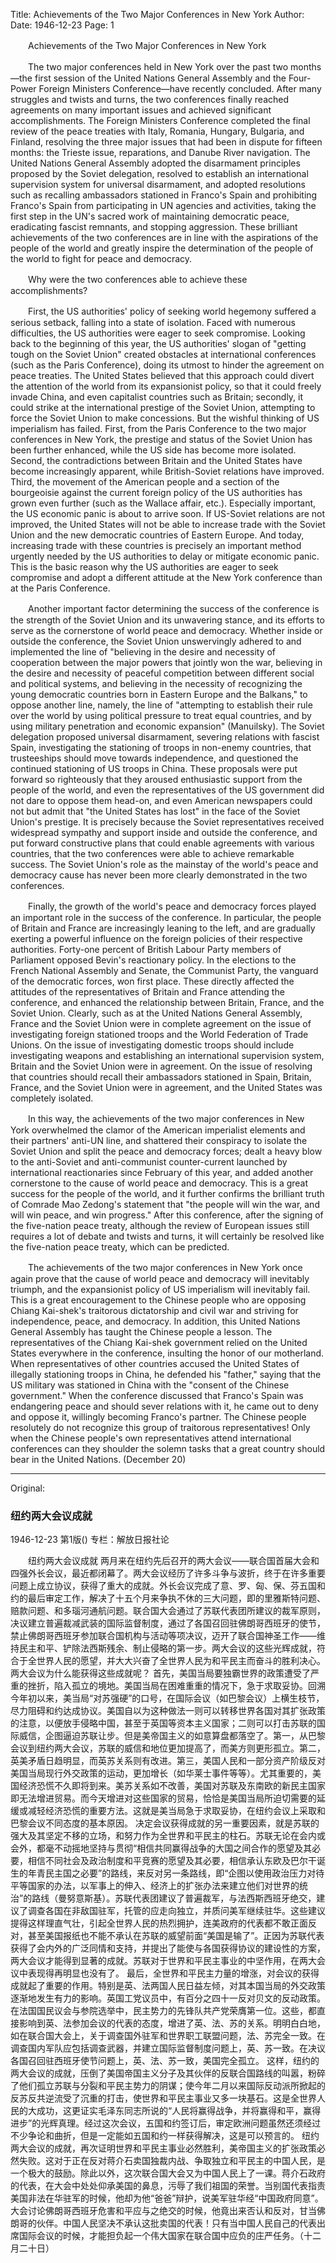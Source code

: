 Title: Achievements of the Two Major Conferences in New York
Author:
Date: 1946-12-23
Page: 1

　　Achievements of the Two Major Conferences in New York

　　The two major conferences held in New York over the past two months—the first session of the United Nations General Assembly and the Four-Power Foreign Ministers Conference—have recently concluded. After many struggles and twists and turns, the two conferences finally reached agreements on many important issues and achieved significant accomplishments. The Foreign Ministers Conference completed the final review of the peace treaties with Italy, Romania, Hungary, Bulgaria, and Finland, resolving the three major issues that had been in dispute for fifteen months: the Trieste issue, reparations, and Danube River navigation. The United Nations General Assembly adopted the disarmament principles proposed by the Soviet delegation, resolved to establish an international supervision system for universal disarmament, and adopted resolutions such as recalling ambassadors stationed in Franco's Spain and prohibiting Franco's Spain from participating in UN agencies and activities, taking the first step in the UN's sacred work of maintaining democratic peace, eradicating fascist remnants, and stopping aggression. These brilliant achievements of the two conferences are in line with the aspirations of the people of the world and greatly inspire the determination of the people of the world to fight for peace and democracy.

　　Why were the two conferences able to achieve these accomplishments?

　　First, the US authorities' policy of seeking world hegemony suffered a serious setback, falling into a state of isolation. Faced with numerous difficulties, the US authorities were eager to seek compromise. Looking back to the beginning of this year, the US authorities' slogan of "getting tough on the Soviet Union" created obstacles at international conferences (such as the Paris Conference), doing its utmost to hinder the agreement on peace treaties. The United States believed that this approach could divert the attention of the world from its expansionist policy, so that it could freely invade China, and even capitalist countries such as Britain; secondly, it could strike at the international prestige of the Soviet Union, attempting to force the Soviet Union to make concessions. But the wishful thinking of US imperialism has failed. First, from the Paris Conference to the two major conferences in New York, the prestige and status of the Soviet Union has been further enhanced, while the US side has become more isolated. Second, the contradictions between Britain and the United States have become increasingly apparent, while British-Soviet relations have improved. Third, the movement of the American people and a section of the bourgeoisie against the current foreign policy of the US authorities has grown even further (such as the Wallace affair, etc.). Especially important, the US economic panic is about to arrive soon. If US-Soviet relations are not improved, the United States will not be able to increase trade with the Soviet Union and the new democratic countries of Eastern Europe. And today, increasing trade with these countries is precisely an important method urgently needed by the US authorities to delay or mitigate economic panic. This is the basic reason why the US authorities are eager to seek compromise and adopt a different attitude at the New York conference than at the Paris Conference.

　　Another important factor determining the success of the conference is the strength of the Soviet Union and its unwavering stance, and its efforts to serve as the cornerstone of world peace and democracy. Whether inside or outside the conference, the Soviet Union unswervingly adhered to and implemented the line of "believing in the desire and necessity of cooperation between the major powers that jointly won the war, believing in the desire and necessity of peaceful competition between different social and political systems, and believing in the necessity of recognizing the young democratic countries born in Eastern Europe and the Balkans," to oppose another line, namely, the line of "attempting to establish their rule over the world by using political pressure to treat equal countries, and by using military penetration and economic expansion" (Manuilsky). The Soviet delegation proposed universal disarmament, severing relations with fascist Spain, investigating the stationing of troops in non-enemy countries, that trusteeships should move towards independence, and questioned the continued stationing of US troops in China. These proposals were put forward so righteously that they aroused enthusiastic support from the people of the world, and even the representatives of the US government did not dare to oppose them head-on, and even American newspapers could not but admit that "the United States has lost" in the face of the Soviet Union's prestige. It is precisely because the Soviet representatives received widespread sympathy and support inside and outside the conference, and put forward constructive plans that could enable agreements with various countries, that the two conferences were able to achieve remarkable success. The Soviet Union's role as the mainstay of the world's peace and democracy cause has never been more clearly demonstrated in the two conferences.

　　Finally, the growth of the world's peace and democracy forces played an important role in the success of the conference. In particular, the people of Britain and France are increasingly leaning to the left, and are gradually exerting a powerful influence on the foreign policies of their respective authorities. Forty-one percent of British Labour Party members of Parliament opposed Bevin's reactionary policy. In the elections to the French National Assembly and Senate, the Communist Party, the vanguard of the democratic forces, won first place. These directly affected the attitudes of the representatives of Britain and France attending the conference, and enhanced the relationship between Britain, France, and the Soviet Union. Clearly, such as at the United Nations General Assembly, France and the Soviet Union were in complete agreement on the issue of investigating foreign stationed troops and the World Federation of Trade Unions. On the issue of investigating domestic troops should include investigating weapons and establishing an international supervision system, Britain and the Soviet Union were in agreement. On the issue of resolving that countries should recall their ambassadors stationed in Spain, Britain, France, and the Soviet Union were in agreement, and the United States was completely isolated.

　　In this way, the achievements of the two major conferences in New York overwhelmed the clamor of the American imperialist elements and their partners' anti-UN line, and shattered their conspiracy to isolate the Soviet Union and split the peace and democracy forces; dealt a heavy blow to the anti-Soviet and anti-communist counter-current launched by international reactionaries since February of this year, and added another cornerstone to the cause of world peace and democracy. This is a great success for the people of the world, and it further confirms the brilliant truth of Comrade Mao Zedong's statement that "the people will win the war, and will win peace, and win progress." After this conference, after the signing of the five-nation peace treaty, although the review of European issues still requires a lot of debate and twists and turns, it will certainly be resolved like the five-nation peace treaty, which can be predicted.

　　The achievements of the two major conferences in New York once again prove that the cause of world peace and democracy will inevitably triumph, and the expansionist policy of US imperialism will inevitably fail. This is a great encouragement to the Chinese people who are opposing Chiang Kai-shek's traitorous dictatorship and civil war and striving for independence, peace, and democracy. In addition, this United Nations General Assembly has taught the Chinese people a lesson. The representatives of the Chiang Kai-shek government relied on the United States everywhere in the conference, insulting the honor of our motherland. When representatives of other countries accused the United States of illegally stationing troops in China, he defended his "father," saying that the US military was stationed in China with the "consent of the Chinese government." When the conference discussed that Franco's Spain was endangering peace and should sever relations with it, he came out to deny and oppose it, willingly becoming Franco's partner. The Chinese people resolutely do not recognize this group of traitorous representatives! Only when the Chinese people's own representatives attend international conferences can they shoulder the solemn tasks that a great country should bear in the United Nations. (December 20)



<hr /> 

Original: 


### 纽约两大会议成就

1946-12-23
第1版()
专栏：解放日报社论

　　纽约两大会议成就
    两月来在纽约先后召开的两大会议——联合国首届大会和四强外长会议，最近都闭幕了。两大会议经历了许多斗争与波折，终于在许多重要问题上成立协议，获得了重大的成就。外长会议完成了意、罗、匈、保、芬五国和约的最后审定工作，解决了十五个月来争执不休的三大问题，即的里雅斯特问题、赔款问题、和多瑙河通航问题。联合国大会通过了苏联代表团所建议的裁军原则，决议建立普遍裁减武装的国际监督制度，通过了各国召回驻佛朗哥西班牙的使节，禁止佛朗哥西班牙参加联合国机构与活动等项决议，迈开了联合国神圣工作——维持民主和平、铲除法西斯残余、制止侵略的第一步。两大会议的这些光辉成就，符合于全世界人民的愿望，并大大兴奋了全世界人民为和平民主而奋斗的胜利决心。
    两大会议为什么能获得这些成就呢？
    首先，美国当局要独霸世界的政策遭受了严重的挫折，陷入孤立的境地。美国当局在困难重重的情况下，急于求取妥协。回溯今年初以来，美当局“对苏强硬”的口号，在国际会议（如巴黎会议）上横生枝节，尽力阻碍和约达成协议。美国自以为这种做法一则可以转移世界各国对其扩张政策的注意，以便放手侵略中国，甚至于英国等资本主义国家；二则可以打击苏联的国际威信，企图逼迫苏联让步。但是美帝国主义的如意算盘都落空了。第一，从巴黎会议到纽约两大会议，苏联的威信和地位更加提高了，而美方则更形孤立。第二，英美矛盾日趋明显，而英苏关系则有改进。第三，美国人民和一部分资产阶级反对美国当局现行外交政策的运动，更加增长（如华莱士事件等等）。尤其重要的，美国经济恐慌不久即将到来。美苏关系如不改善，美国对苏联及东南欧的新民主国家即无法增进贸易。而今天增进对这些国家的贸易，恰恰是美国当局所迫切需要的延缓或减轻经济恐慌的重要方法。这就是美当局急于求取妥协，在纽约会议上采取和巴黎会议不同态度的基本原因。
    决定会议获得成就的另一重要因素，就是苏联的强大及其坚定不移的立场，和努力作为全世界和平民主的柱石。苏联无论在会内或会外，都毫不动摇地坚持与贯彻“相信共同赢得战争的大国之间合作的愿望及其必要，相信不同社会及政治制度和平竞赛的愿望及其必要，相信承认东欧及巴尔干诞生的年青民主国之必要”的路线，来反对另一条路线，即“企图以使用政治压力对待平等国家的办法，以军事上的伸入、经济上的扩张办法来建立他们对世界的统治”的路线（曼努意斯基）。苏联代表团建议了普遍裁军，与法西斯西班牙绝交，建议了调查各国在非敌国驻军，托管的应走向独立，并质问美军继续驻华。这些建议提得这样理直气壮，引起全世界人民的热烈拥护，连美政府的代表都不敢正面反对，甚至美国报纸也不能不承认在苏联的威望前面“美国是输了”。正因为苏联代表获得了会内外的广泛同情和支持，并提出了能使与各国获得协议的建设性的方案，两大会议才能得到显著的成就。苏联对于世界和平民主事业的中坚作用，在两大会议中表现得再明显也没有了。
    最后，全世界和平民主力量的增涨，对会议的获得成就起了重要的作用。特别是英、法两国人民日益左倾，对其本国当局的外交政策逐渐地发生有力的影响。英国工党议员中，有百分之四十一反对贝文的反动政策。在法国国民议会与参院选举中，民主势力的先锋队共产党荣膺第一位。这些，都直接影响到英、法参加会议的代表的态度，增进了英、法、苏的关系。明明白白地，如在联合国大会上，关于调查国外驻军和世界职工联盟问题，法、苏完全一致。在调查国内军队应包括调查武器，并建立国际监督制度问题上，英、苏一致。在决议各国召回驻西班牙使节问题上，英、法、苏一致，美国完全孤立。
    这样，纽约的两大会议的成就，压倒了美国帝国主义分子及其伙伴的反联合国路线的叫嚣，粉碎了他们孤立苏联与分裂和平民主势力的阴谋；使今年二月以来国际反动派所掀起的反苏反共逆流受了沉重的打击，使世界和平民主事业又多一块基石。这是全世界人民的大成功，这更证实毛泽东同志所说的“人民将赢得战争，并将赢得和平，赢得进步”的光辉真理。经过这次会议，五国和约签订后，审定欧洲问题虽然还须经过不少争论和曲折，但是一定能如五国和约一样获得解决，这是可以预言的。
    纽约两大会议的成就，再次证明世界和平民主事业必然胜利，美帝国主义的扩张政策必然失败。这对于正在反对蒋介石卖国独裁内战、争取独立和平民主的中国人民，是一个极大的鼓励。除此以外，这次联合国大会又为中国人民上了一课。蒋介石政府的代表，在大会中处处仰承美国的鼻息，污辱了我们祖国的荣誉。当别国代表指责美国非法在华驻军的时候，他却为他“爸爸”辩护，说美军驻华经“中国政府同意”。大会讨论佛朗哥西班牙危害和平应与之绝交的时候，他竟出来否认和反对，甘当佛朗哥的伙伴。中国人民坚决不承认这批卖国的代表！只有当中国人民自己的代表出席国际会议的时候，才能担负起一个伟大国家在联合国中应负的庄严任务。（十二月二十日）
